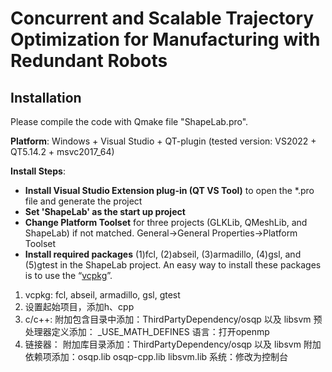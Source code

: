 # Concurrent and Scalable Trajectory Optimization for Manufacturing with Redundant Robots

## Installation

Please compile the code with Qmake file "ShapeLab.pro".

**Platform**: Windows + Visual Studio + QT-plugin (tested version: VS2022 + QT5.14.2 + msvc2017_64)

**Install Steps**:
- **Install Visual Studio Extension plug-in (QT VS Tool)** to open the *.pro file and generate the project
- **Set 'ShapeLab' as the start up project**
- **Change Platform Toolset** for three projects (GLKLib, QMeshLib, and ShapeLab) if not matched. General->General Properties->Platform Toolset
- **Install required packages** (1)fcl, (2)abseil, (3)armadillo, (4)gsl, and (5)gtest in the ShapeLab project. An easy way to install these packages is to use the “[vcpkg](https://github.com/microsoft/vcpkg)”.

1. vcpkg: fcl, abseil, armadillo, gsl, gtest
2. 设置起始项目，添加h、cpp
3. c/c++: 附加包含目录中添加：ThirdPartyDependency/osqp 以及 libsvm
          预处理器定义添加： _USE_MATH_DEFINES
          语言：打开openmp
4. 链接器： 附加库目录添加：ThirdPartyDependency/osqp 以及 libsvm
           附加依赖项添加：osqp.lib osqp-cpp.lib libsvm.lib
           系统：修改为控制台
